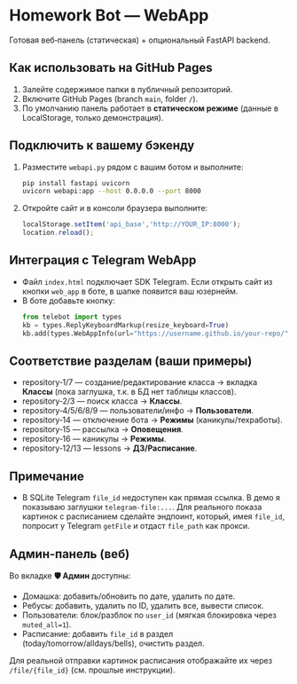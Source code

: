 # Homework Bot — WebApp
Готовая веб‑панель (статическая) + опциональный FastAPI backend.

## Как использовать на GitHub Pages
1. Залейте содержимое папки в публичный репозиторий.
2. Включите GitHub Pages (branch `main`, folder `/`).
3. По умолчанию панель работает в **статическом режиме** (данные в LocalStorage, только демонстрация).

## Подключить к вашему бэкенду
1. Разместите `webapi.py` рядом с вашим ботом и выполните:
   ```bash
   pip install fastapi uvicorn
   uvicorn webapi:app --host 0.0.0.0 --port 8000
   ```
2. Откройте сайт и в консоли браузера выполните:
   ```js
   localStorage.setItem('api_base','http://YOUR_IP:8000');
   location.reload();
   ```

## Интеграция с Telegram WebApp
- Файл `index.html` подключает SDK Telegram. Если открыть сайт из кнопки `web_app` в боте, в шапке появится ваш юзернейм.
- В боте добавьте кнопку:
  ```python
  from telebot import types
  kb = types.ReplyKeyboardMarkup(resize_keyboard=True)
  kb.add(types.WebAppInfo(url="https://username.github.io/your-repo/"))
  ```

## Соответствие разделам (ваши примеры)
- repository‑1/7 — создание/редактирование класса → вкладка **Классы** (пока заглушка, т.к. в БД нет таблицы классов).
- repository‑2/3 — поиск класса → **Классы**.
- repository‑4/5/6/8/9 — пользователи/инфо → **Пользователи**.
- repository‑14 — отключение бота → **Режимы** (каникулы/техработы).
- repository‑15 — рассылка → **Оповещения**.
- repository‑16 — каникулы → **Режимы**.
- repository‑12/13 — lessons → **ДЗ/Расписание**.

## Примечание
- В SQLite Telegram `file_id` недоступен как прямая ссылка. В демо я показываю заглушки `telegram-file:...`. Для реального показа картинок с расписанием сделайте эндпоинт, который, имея `file_id`, попросит у Telegram `getFile` и отдаст `file_path` как прокси.


## Админ-панель (веб)
Во вкладке **🛡 Админ** доступны:
- Домашка: добавить/обновить по дате, удалить по дате.
- Ребусы: добавить, удалить по ID, удалить все, вывести список.
- Пользователи: блок/разблок по `user_id` (мягкая блокировка через `muted_all=1`).
- Расписание: добавить `file_id` в раздел (today/tomorrow/alldays/bells), очистить раздел.

Для реальной отправки картинок расписания отображайте их через `/file/{file_id}` (см. прошлые инструкции).
